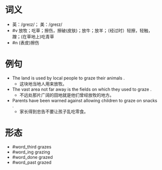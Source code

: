 # 词义
- 英：/ɡreɪz/； 美：/ɡreɪz/
- #v 放牧；吃草；擦伤，擦破(皮肤)；放牛；放羊；（经过时）轻擦，轻触，蹭；(在草地上)吃青草
- #n (表皮)擦伤
# 例句
- The land is used by local people to graze their animals .
	- 这块地当地人用来放牧。
- The vast area not far away is the fields on which they used to graze .
	- 不远处那片广阔的田地就是他们曾经放牧的地方。
- Parents have been warned against allowing children to graze on snacks .
	- 家长得到忠告不要让孩子乱吃零食。
# 形态
- #word_third grazes
- #word_ing grazing
- #word_done grazed
- #word_past grazed
